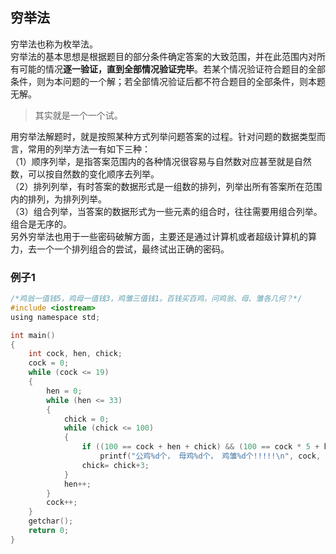 ## 穷举法
穷举法也称为枚举法。  
穷举法的基本思想是根据题目的部分条件确定答案的大致范围，并在此范围内对所有可能的情况**逐一验证，直到全部情况验证完毕**。若某个情况验证符合题目的全部条件，则为本问题的一个解；若全部情况验证后都不符合题目的全部条件，则本题无解。   
> 其实就是一个一个试。  
   
用穷举法解题时，就是按照某种方式列举问题答案的过程。针对问题的数据类型而言，常用的列举方法一有如下三种：   
（1）顺序列举，是指答案范围内的各种情况很容易与自然数对应甚至就是自然数，可以按自然数的变化顺序去列举。  
（2）排列列举，有时答案的数据形式是一组数的排列，列举出所有答案所在范围内的排列，为排列列举。   
（3）组合列举，当答案的数据形式为一些元素的组合时，往往需要用组合列举。组合是无序的。   
另外穷举法也用于一些密码破解方面，主要还是通过计算机或者超级计算机的算力，去一个一个排列组合的尝试，最终试出正确的密码。   
### 例子1   
```c  
/*鸡翁一值钱5，鸡母一值钱3，鸡雏三值钱1。百钱买百鸡，问鸡翁、母、雏各几何？*/   
#include <iostream>   
using namespace std;   

int main()  
{   
	int cock, hen, chick;   
	cock = 0;  
	while (cock <= 19)   
	{   
		hen = 0;  
		while (hen <= 33)   
		{  
			chick = 0;   
			while (chick <= 100)   
			{   
				if ((100 == cock + hen + chick) && (100 == cock * 5 + hen * 3 + chick / 3))   
					printf("公鸡%d个， 母鸡%d个， 鸡雏%d个!!!!!\n", cock, hen, chick);   
				chick= chick+3;   
			}  
			hen++;   
		}  
		cock++;   
	}   
	getchar();  
	return 0;   
}     
```   